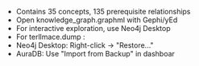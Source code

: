 - Contains 35 concepts, 135 prerequisite relationships
- Open knowledge_graph.graphml with Gephi/yEd
- For interactive exploration, use Neo4j Desktop
- For terllmace.dump :
- Neo4j Desktop: Right-click → "Restore..."
- AuraDB: Use "Import from Backup" in dashboar
